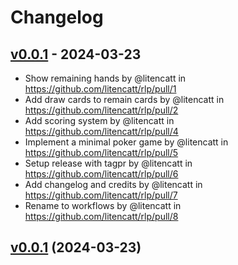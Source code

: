 # Changelog

## [v0.0.1](https://github.com/litencatt/rlp/commits/v0.0.1) - 2024-03-23
- Show remaining hands by @litencatt in https://github.com/litencatt/rlp/pull/1
- Add draw cards to remain cards by @litencatt in https://github.com/litencatt/rlp/pull/2
- Add scoring system by @litencatt in https://github.com/litencatt/rlp/pull/4
- Implement a minimal poker game by @litencatt in https://github.com/litencatt/rlp/pull/5
- Setup release with tagpr by @litencatt in https://github.com/litencatt/rlp/pull/6
- Add changelog and credits by @litencatt in https://github.com/litencatt/rlp/pull/7
- Rename to workflows by @litencatt in https://github.com/litencatt/rlp/pull/8

## [v0.0.1](/compare/f139c4e4e1aa...v0.0.1) (2024-03-23)
